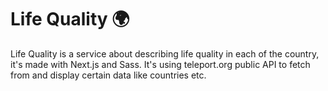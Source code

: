 # Life Quality :earth_africa:
Life Quality is a service about describing life quality in each of the country, it's made with Next.js and Sass. It's using teleport.org public API to fetch from and display certain data like countries etc.